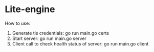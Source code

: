 # Lite-engine

How to use:
1. Generate tls credentials: go run main.go certs
2. Start server: go run main.go server
3. Client call to check health status of server: go run main.go client
